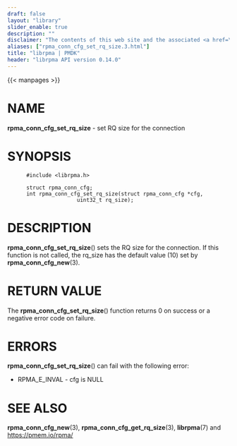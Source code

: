 ```yaml
---
draft: false
layout: "library"
slider_enable: true
description: ""
disclaimer: "The contents of this web site and the associated <a href=\"https://github.com/pmem\">GitHub repositories</a> are BSD-licensed open source."
aliases: ["rpma_conn_cfg_set_rq_size.3.html"]
title: "librpma | PMDK"
header: "librpma API version 0.14.0"
---
```

{{< manpages >}}

[comment]: <> (SPDX-License-Identifier: BSD-3-Clause)
[comment]: <> (Copyright 2020-2022, Intel Corporation)

NAME
====

**rpma\_conn\_cfg\_set\_rq\_size** - set RQ size for the connection

SYNOPSIS
========

          #include <librpma.h>

          struct rpma_conn_cfg;
          int rpma_conn_cfg_set_rq_size(struct rpma_conn_cfg *cfg,
                          uint32_t rq_size);

DESCRIPTION
===========

**rpma\_conn\_cfg\_set\_rq\_size**() sets the RQ size for the
connection. If this function is not called, the rq\_size has the default
value (10) set by **rpma\_conn\_cfg\_new**(3).

RETURN VALUE
============

The **rpma\_conn\_cfg\_set\_rq\_size**() function returns 0 on success
or a negative error code on failure.

ERRORS
======

**rpma\_conn\_cfg\_set\_rq\_size**() can fail with the following error:

-   RPMA\_E\_INVAL - cfg is NULL

SEE ALSO
========

**rpma\_conn\_cfg\_new**(3), **rpma\_conn\_cfg\_get\_rq\_size**(3),
**librpma**(7) and https://pmem.io/rpma/
